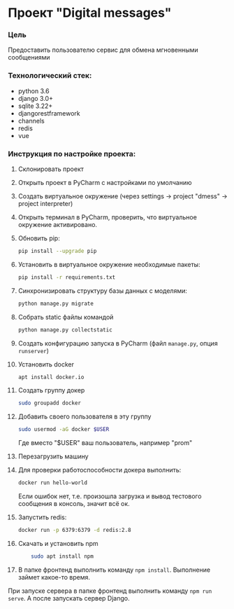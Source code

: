 # Проект "Digital messages"

### Цель
Предоставить пользователю сервис для обмена мгновенными сообщениями

### Технологический стек:
- python 3.6
- django 3.0+
- sqlite 3.22+
- djangorestframework
- channels
- redis
- vue 

### Инструкция по настройке проекта:
1. Склонировать проект
2. Открыть проект в PyCharm с наcтройками по умолчанию
3. Создать виртуальное окружение (через settings -> project "dmess" -> project interpreter)
4. Открыть терминал в PyCharm, проверить, что виртуальное окружение активировано.
5. Обновить pip:
    ```bash
    pip install --upgrade pip
    ```
6. Установить в виртуальное окружение необходимые пакеты: 
    ```bash
    pip install -r requirements.txt
    ```
7. Синхронизировать структуру базы данных с моделями: 
    ```bash
    python manage.py migrate
    ```
8. Собрать static файлы командой
    ```bash
    python manage.py collectstatic
    ```

9. Создать конфигурацию запуска в PyCharm (файл `manage.py`, опция `runserver`)

10. Установить docker
    ```bash 
    apt install docker.io
    ```
11. Создать группу докер
    ```bash 
    sudo groupadd docker
    ```
12. Добавить своего пользователя в эту группу 
    ```bash 
    sudo usermod -aG docker $USER
    ```
    Где вместо "$USER" ваш пользователь, например "prom"
13. Перезагрузить машину
14. Для проверки работоспособности докера выполнить:
    ```bash 
    docker run hello-world
    ```
    Если ошибок нет,  т.е. произошла загрузка и вывод тестового сообщения в консоль, значит всё ок.
15. Запустить redis: 
    ```bash 
    docker run -p 6379:6379 -d redis:2.8
    ```
16. Скачать и установить npm
    ```bash 
        sudo apt install npm
    ```
17. В папке фронтенд выполнить команду ```npm install```. Выполнение займет какое-то время.

При запуске сервера в папке фронтенд выполнить команду ```npm run serve```.
А после запускать сервер Django.